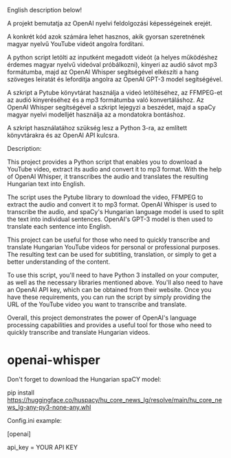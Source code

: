 English description below!

A projekt bemutatja az OpenAI nyelvi feldolgozási képességeinek erejét.

A konkrét kód azok számára lehet hasznos, akik gyorsan szeretnének magyar nyelvű YouTube videót angolra fordítani.

A python script letölti az inputként megadott videót (a helyes működéshez érdemes magyar nyelvű videóval próbálkozni), kinyeri az audió sávot mp3 formátumba, majd az OpenAI Whisper segítségével elkészíti a hang szöveges leiratát és lefordítja angolra az OpenAI GPT-3 model segítségével. 

A szkript a Pytube könyvtárat használja a videó letöltéséhez, az FFMPEG-et az audió kinyeréséhez és a mp3 formátumba való konvertáláshoz. Az OpenAI Whisper segítségével a szkript lejegyzi a beszédet, majd a spaCy magyar nyelvi modelljét használja az a mondatokra bontáshoz. 

A szkript használatához szükség lesz a Python 3-ra, az említett könyvtárakra és az OpenAI API kulcsra.

Description:

This project provides a Python script that enables you to download a YouTube video, extract its audio and convert it to mp3 format. With the help of OpenAI Whisper, it transcribes the audio and translates the resulting Hungarian text into English.

The script uses the Pytube library to download the video, FFMPEG to extract the audio and convert it to mp3 format. OpenAI Whisper is used to transcribe the audio, and spaCy's Hungarian language model is used to split the text into individual sentences. OpenAI's GPT-3 model is then used to translate each sentence into English.

This project can be useful for those who need to quickly transcribe and translate Hungarian YouTube videos for personal or professional purposes. The resulting text can be used for subtitling, translation, or simply to get a better understanding of the content.

To use this script, you'll need to have Python 3 installed on your computer, as well as the necessary libraries mentioned above. You'll also need to have an OpenAI API key, which can be obtained from their website. Once you have these requirements, you can run the script by simply providing the URL of the YouTube video you want to transcribe and translate.

Overall, this project demonstrates the power of OpenAI's language processing capabilities and provides a useful tool for those who need to quickly transcribe and translate Hungarian videos.


# openai-whisper

Don't forget to download the Hungarian spaCY model:

pip install https://huggingface.co/huspacy/hu_core_news_lg/resolve/main/hu_core_news_lg-any-py3-none-any.whl

Config.ini example: 

[openai]

api_key = YOUR API KEY
